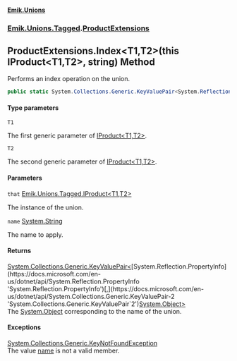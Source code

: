 #### [Emik.Unions](index.md 'index')
### [Emik.Unions.Tagged](Emik.Unions.Tagged.md 'Emik.Unions.Tagged').[ProductExtensions](ProductExtensions.md 'Emik.Unions.Tagged.ProductExtensions')

## ProductExtensions.Index<T1,T2>(this IProduct<T1,T2>, string) Method

Performs an index operation on the union.

```csharp
public static System.Collections.Generic.KeyValuePair<System.Reflection.PropertyInfo,object?> Index<T1,T2>(this Emik.Unions.Tagged.IProduct<T1,T2> that, string name);
```
#### Type parameters

<a name='Emik.Unions.Tagged.ProductExtensions.Index_T1,T2_(thisEmik.Unions.Tagged.IProduct_T1,T2_,string).T1'></a>

`T1`

The first generic parameter of [IProduct&lt;T1,T2&gt;](IProduct{T1,T2}.md 'Emik.Unions.Tagged.IProduct<T1,T2>').

<a name='Emik.Unions.Tagged.ProductExtensions.Index_T1,T2_(thisEmik.Unions.Tagged.IProduct_T1,T2_,string).T2'></a>

`T2`

The second generic parameter of [IProduct&lt;T1,T2&gt;](IProduct{T1,T2}.md 'Emik.Unions.Tagged.IProduct<T1,T2>').
#### Parameters

<a name='Emik.Unions.Tagged.ProductExtensions.Index_T1,T2_(thisEmik.Unions.Tagged.IProduct_T1,T2_,string).that'></a>

`that` [Emik.Unions.Tagged.IProduct&lt;](IProduct{T1,T2}.md 'Emik.Unions.Tagged.IProduct<T1,T2>')[T1](ProductExtensions.Index{T1,T2}(IProduct{T1,T2},string).md#Emik.Unions.Tagged.ProductExtensions.Index_T1,T2_(thisEmik.Unions.Tagged.IProduct_T1,T2_,string).T1 'Emik.Unions.Tagged.ProductExtensions.Index<T1,T2>(this Emik.Unions.Tagged.IProduct<T1,T2>, string).T1')[,](IProduct{T1,T2}.md 'Emik.Unions.Tagged.IProduct<T1,T2>')[T2](ProductExtensions.Index{T1,T2}(IProduct{T1,T2},string).md#Emik.Unions.Tagged.ProductExtensions.Index_T1,T2_(thisEmik.Unions.Tagged.IProduct_T1,T2_,string).T2 'Emik.Unions.Tagged.ProductExtensions.Index<T1,T2>(this Emik.Unions.Tagged.IProduct<T1,T2>, string).T2')[&gt;](IProduct{T1,T2}.md 'Emik.Unions.Tagged.IProduct<T1,T2>')

The instance of the union.

<a name='Emik.Unions.Tagged.ProductExtensions.Index_T1,T2_(thisEmik.Unions.Tagged.IProduct_T1,T2_,string).name'></a>

`name` [System.String](https://docs.microsoft.com/en-us/dotnet/api/System.String 'System.String')

The name to apply.

#### Returns
[System.Collections.Generic.KeyValuePair&lt;](https://docs.microsoft.com/en-us/dotnet/api/System.Collections.Generic.KeyValuePair-2 'System.Collections.Generic.KeyValuePair`2')[System.Reflection.PropertyInfo](https://docs.microsoft.com/en-us/dotnet/api/System.Reflection.PropertyInfo 'System.Reflection.PropertyInfo')[,](https://docs.microsoft.com/en-us/dotnet/api/System.Collections.Generic.KeyValuePair-2 'System.Collections.Generic.KeyValuePair`2')[System.Object](https://docs.microsoft.com/en-us/dotnet/api/System.Object 'System.Object')[&gt;](https://docs.microsoft.com/en-us/dotnet/api/System.Collections.Generic.KeyValuePair-2 'System.Collections.Generic.KeyValuePair`2')  
The [System.Object](https://docs.microsoft.com/en-us/dotnet/api/System.Object 'System.Object') corresponding to the name of the union.

#### Exceptions

[System.Collections.Generic.KeyNotFoundException](https://docs.microsoft.com/en-us/dotnet/api/System.Collections.Generic.KeyNotFoundException 'System.Collections.Generic.KeyNotFoundException')  
The value [name](ProductExtensions.Index{T1,T2}(IProduct{T1,T2},string).md#Emik.Unions.Tagged.ProductExtensions.Index_T1,T2_(thisEmik.Unions.Tagged.IProduct_T1,T2_,string).name 'Emik.Unions.Tagged.ProductExtensions.Index<T1,T2>(this Emik.Unions.Tagged.IProduct<T1,T2>, string).name') is not a valid member.